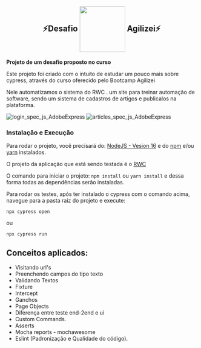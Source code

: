 <h2 align="center">
⚡Desafio <img align="center"  height="120" width="120" src="https://raw.githubusercontent.com/cypress-io/cypress-icons/e61b554695b28267a1387a839f816c73e7a7e95e/src/logo/cypress-io-logo.svg"> Agilizei⚡
</h2>

**Projeto de um desafio proposto no curso**

Este projeto foi criado com o intuito de estudar um pouco mais sobre cypress, através do curso oferecido pelo Bootcamp Agilizei

Nele automatizamos o sistema do RWC . um site para treinar automação de software, sendo um sistema de cadastros de artigos e publicalos na plataforma.

![login_spec_js_AdobeExpress](https://user-images.githubusercontent.com/43914674/195387668-35014948-546d-4166-8998-6a941374b208.gif)
![articles_spec_js_AdobeExpress](https://user-images.githubusercontent.com/43914674/195388432-3d155507-1248-4f57-97b4-0998d33bf166.gif)
### Instalação e Execução
Para rodar o projeto,  você  precisará  do: 
[NodeJS - Vesion 16](https://nodejs.org/en/download/ "NodeJS -Vesion 16") e do [npm](https://docs.npmjs.com/downloading-and-installing-node-js-and-npm "npm") e/ou [yarn](https://yarnpkg.com/package/npm "yarn") instalados.

O projeto da aplicação que está sendo testada é o [RWC]([https://demo.realworld.io/#/](https://demo.realworld.io/#/) "RWC")

O comando para iniciar o projeto: `npm install` ou `yarn install` e dessa forma todas as dependências serão instaladas.

Para rodar os testes, após ter instalado o cypress com o comando acima, navegue para a pasta raiz do projeto e execute: 

    npx cypress open

ou 

    npx cypress run

## Conceitos aplicados:

 - Visitando url's
 - Preenchendo campos do tipo texto
 - Validando Textos
 - Fixture
 - Intercept
 - Ganchos
 - Page Objects
 - Diferença entre teste end-2end e ui
 - Custom Commands.
 - Asserts
 - Mocha reports - mochawesome
 - Eslint (Padronização e Qualidade do código).
